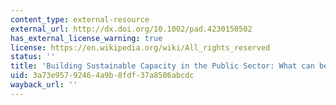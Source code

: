 ```yaml
---
content_type: external-resource
external_url: http://dx.doi.org/10.1002/pad.4230150502
has_external_license_warning: true
license: https://en.wikipedia.org/wiki/All_rights_reserved
status: ''
title: 'Building Sustainable Capacity in the Public Sector: What can be Done?'
uid: 3a73e957-9246-4a9b-8fdf-37a8506abcdc
wayback_url: ''
---
```

